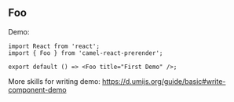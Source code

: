 
## Foo

Demo:

```tsx
import React from 'react';
import { Foo } from 'camel-react-prerender';

export default () => <Foo title="First Demo" />;
```

More skills for writing demo: https://d.umijs.org/guide/basic#write-component-demo
